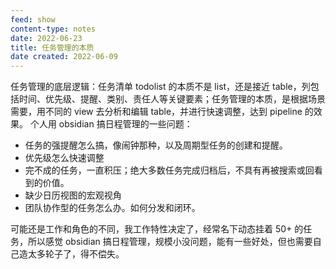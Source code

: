 ```yaml
---
feed: show
content-type: notes
date: 2022-06-23
title: 任务管理的本质
date created: 2022-06-09
---
```


任务管理的底层逻辑：任务清单 todolist 的本质不是 list，还是接近 table，列包括时间、优先级、提醒、类别、责任人等关键要素；任务管理的本质，是根据场景需要，用不同的 view 去分析和编辑 table，并进行快速调整，达到 pipeline 的效果。
个人用 obsidian 搞日程管理的一些问题：
- 任务的强提醒怎么搞，像闹钟那种，以及周期型任务的创建和提醒。
- 优先级怎么快速调整
- 完不成的任务，一直积压；绝大多数任务完成归档后，不具有再被搜索或回看到的价值。
- 缺少日历视图的宏观视角
- 团队协作型的任务怎么办。如何分发和闭环。

可能还是工作和角色的不同，我工作特性决定了，经常名下动态挂着 50+ 的任务，所以感觉 obsidian 搞日程管理，规模小没问题，能有一些好处，但也需要自己造太多轮子了，得不偿失。
